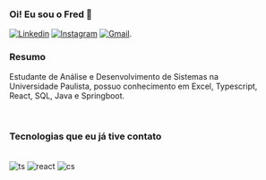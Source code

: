 
### Oi! Eu sou o Fred 👋

[![Linkedin](https://img.shields.io/badge/LinkedIn-0077B5?style=for-the-badge&logo=linkedin&logoColor=white
)](https://www.linkedin.com/in/frederico-buarque/)
[![Instagram](https://img.shields.io/badge/Instagram-E4405F?style=for-the-badge&logo=instagram&logoColor=white
)](https://www.instagram.com/fredericobrq/)
[![Gmail](https://img.shields.io/badge/Gmail-D14836?style=for-the-badge&logo=gmail&logoColor=white)](mailto:fredericobrqfilho@gmail.com).

### Resumo
  Estudante de Análise e Desenvolvimento de Sistemas na <br>
 Universidade Paulista, possuo conhecimento em Excel, Typescript,<br>
 React, SQL, Java e Springboot. <br>

<br>

### Tecnologias que eu já tive contato
<div style="display: inline_block">
    <br>
    <img align="center" alt="ts" src="https://img.shields.io/badge/TypeScript-007ACC?style=for-the-badge&logo=typescript&logoColor=white">
    <img align="center" alt="react" src="https://img.shields.io/badge/React-20232A?style=for-the-badge&logo=react&logoColor=61DAFB">
    <img align="center" alt="cs" src="https://img.shields.io/badge/C%23-239120?style=for-the-badge&logo=c-sharp&logoColor=white">
    
</div>












